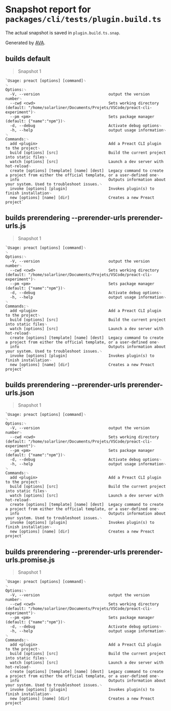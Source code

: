 # Snapshot report for `packages/cli/tests/plugin.build.ts`

The actual snapshot is saved in `plugin.build.ts.snap`.

Generated by [AVA](https://ava.li).

## builds default

> Snapshot 1

    `Usage: preact [options] [command]␊
    ␊
    Options:␊
      -V, --version                              output the version number␊
      --cwd <cwd>                                Sets working directory (default: "/home/solarliner/Documents/Projets/VSCode/preact-cli-experiment")␊
      --pm <pm>                                  Sets package manager (default: {"name":"npm"})␊
      -d, --debug                                Activate debug options␊
      -h, --help                                 output usage information␊
    ␊
    Commands:␊
      add <plugin>                               Add a Preact CLI plugin to the project␊
      build [options] [src]                      Build the current project into static files␊
      watch [options] [src]                      Launch a dev server with hot-reload␊
      create [options] [template] [name] [dest]  Legacy command to create a project from either the official template, or a user-defined one␊
      info                                       Outputs information about your system. Used to troubleshoot issues.␊
      invoke [options] [plugin]                  Invokes plugin(s) to finish installation␊
      new [options] [name] [dir]                 Creates a new Preact project`

## builds prerendering --prerender-urls prerender-urls.js

> Snapshot 1

    `Usage: preact [options] [command]␊
    ␊
    Options:␊
      -V, --version                              output the version number␊
      --cwd <cwd>                                Sets working directory (default: "/home/solarliner/Documents/Projets/VSCode/preact-cli-experiment")␊
      --pm <pm>                                  Sets package manager (default: {"name":"npm"})␊
      -d, --debug                                Activate debug options␊
      -h, --help                                 output usage information␊
    ␊
    Commands:␊
      add <plugin>                               Add a Preact CLI plugin to the project␊
      build [options] [src]                      Build the current project into static files␊
      watch [options] [src]                      Launch a dev server with hot-reload␊
      create [options] [template] [name] [dest]  Legacy command to create a project from either the official template, or a user-defined one␊
      info                                       Outputs information about your system. Used to troubleshoot issues.␊
      invoke [options] [plugin]                  Invokes plugin(s) to finish installation␊
      new [options] [name] [dir]                 Creates a new Preact project`

## builds prerendering --prerender-urls prerender-urls.json

> Snapshot 1

    `Usage: preact [options] [command]␊
    ␊
    Options:␊
      -V, --version                              output the version number␊
      --cwd <cwd>                                Sets working directory (default: "/home/solarliner/Documents/Projets/VSCode/preact-cli-experiment")␊
      --pm <pm>                                  Sets package manager (default: {"name":"npm"})␊
      -d, --debug                                Activate debug options␊
      -h, --help                                 output usage information␊
    ␊
    Commands:␊
      add <plugin>                               Add a Preact CLI plugin to the project␊
      build [options] [src]                      Build the current project into static files␊
      watch [options] [src]                      Launch a dev server with hot-reload␊
      create [options] [template] [name] [dest]  Legacy command to create a project from either the official template, or a user-defined one␊
      info                                       Outputs information about your system. Used to troubleshoot issues.␊
      invoke [options] [plugin]                  Invokes plugin(s) to finish installation␊
      new [options] [name] [dir]                 Creates a new Preact project`

## builds prerendering --prerender-urls prerender-urls.promise.js

> Snapshot 1

    `Usage: preact [options] [command]␊
    ␊
    Options:␊
      -V, --version                              output the version number␊
      --cwd <cwd>                                Sets working directory (default: "/home/solarliner/Documents/Projets/VSCode/preact-cli-experiment")␊
      --pm <pm>                                  Sets package manager (default: {"name":"npm"})␊
      -d, --debug                                Activate debug options␊
      -h, --help                                 output usage information␊
    ␊
    Commands:␊
      add <plugin>                               Add a Preact CLI plugin to the project␊
      build [options] [src]                      Build the current project into static files␊
      watch [options] [src]                      Launch a dev server with hot-reload␊
      create [options] [template] [name] [dest]  Legacy command to create a project from either the official template, or a user-defined one␊
      info                                       Outputs information about your system. Used to troubleshoot issues.␊
      invoke [options] [plugin]                  Invokes plugin(s) to finish installation␊
      new [options] [name] [dir]                 Creates a new Preact project`
